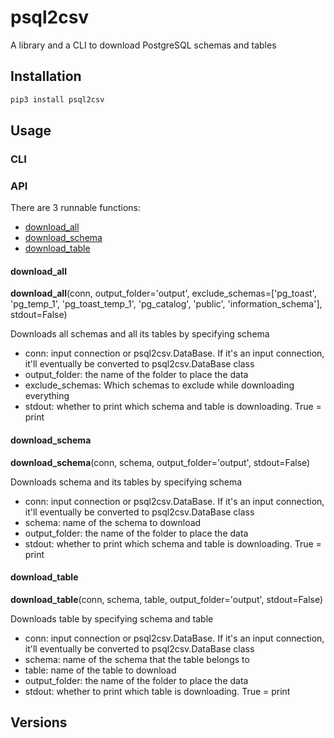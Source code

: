 # psql2csv
A library and a CLI to download PostgreSQL schemas and tables

## Installation
```bash
pip3 install psql2csv
```

## Usage

### CLI

### API
There are 3 runnable functions:
* [download_all](#download_all)
* [download_schema](#download_schema)
* [download_table](#download_table)


#### download_all
**download_all**(conn, output_folder='output', exclude_schemas=['pg_toast', 'pg_temp_1', 'pg_toast_temp_1', 'pg_catalog', 'public', 'information_schema'], stdout=False)

Downloads all schemas and all its tables by specifying schema
    
* conn: input connection or psql2csv.DataBase. If it's an input connection, it'll eventually be converted to psql2csv.DataBase class
* output_folder: the name of the folder to place the data
* exclude_schemas: Which schemas to exclude while downloading everything
* stdout: whether to print which schema and table is downloading. True = print

#### download_schema
**download_schema**(conn, schema, output_folder='output', stdout=False)

Downloads schema and its tables by specifying schema

* conn: input connection or psql2csv.DataBase. If it's an input connection, it'll eventually be converted to psql2csv.DataBase class
* schema: name of the schema to download
* output_folder: the name of the folder to place the data
* stdout: whether to print which schema and table is downloading. True = print

#### download_table
**download_table**(conn, schema, table, output_folder='output', stdout=False)

Downloads table by specifying schema and table

* conn: input connection or psql2csv.DataBase. If it's an input connection, it'll eventually be converted to psql2csv.DataBase class
* schema: name of the schema that the table belongs to
* table: name of the table to download
* output_folder: the name of the folder to place the data
* stdout: whether to print which table is downloading. True = print

## Versions

